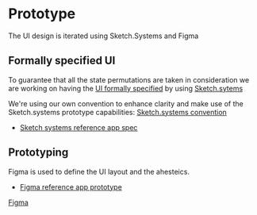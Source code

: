 # Prototype

The UI design is iterated using Sketch.Systems and Figma

## Formally specified UI

To guarantee that all the state permutations are taken in consideration we are working on having the [UI formally specified](https://www.hillelwayne.com/post/formally-specifying-uis/) by using [Sketch.sytems](https://sketch.systems/)

We're using our own convention to enhance clarity and make use of the Sketch.systems prototype capabilities: [Sketch.systems convention](/design/sketch-systems-convention)

- [Sketch systems reference app spec](https://sketch.systems/xavivives/sketch/7a8e253cd53a24c5e19e737505162fc4)

## Prototyping

Figma is used to define the UI layout and the ahesteics.

- [Figma reference app prototype](https://www.figma.com/file/e0KoX2m1aHM14sd6rLtPynRU/Vocdoni-App?node-id=164%3A300)

[Figma](https://www.figma.com/embed?embed_host=share&url=https%3A%2F%2Fwww.figma.com%2Fproto%2Fe0KoX2m1aHM14sd6rLtPynRU%2FVocdoni-App%3Fnode-id%3D0%253A1%26scaling%3Dcontain ':include :type=iframe width=100% height=720')
